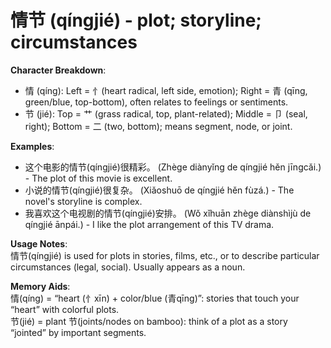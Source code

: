 # **情节 (qíngjié) - plot; storyline; circumstances**

**Character Breakdown**:  
- 情 (qíng): Left = 忄(heart radical, left side, emotion); Right = 青 (qīng, green/blue, top-bottom), often relates to feelings or sentiments.  
- 节 (jié): Top = 艹 (grass radical, top, plant-related); Middle = 卩 (seal, right); Bottom = 二 (two, bottom); means segment, node, or joint.

**Examples**:  
- 这个电影的情节(qíngjié)很精彩。 (Zhège diànyǐng de qíngjié hěn jīngcǎi.) - The plot of this movie is excellent.  
- 小说的情节(qíngjié)很复杂。 (Xiǎoshuō de qíngjié hěn fùzá.) - The novel's storyline is complex.  
- 我喜欢这个电视剧的情节(qíngjié)安排。 (Wǒ xǐhuān zhège diànshìjù de qíngjié ānpái.) - I like the plot arrangement of this TV drama.

**Usage Notes**:  
情节(qíngjié) is used for plots in stories, films, etc., or to describe particular circumstances (legal, social). Usually appears as a noun.

**Memory Aids**:  
情(qíng) = “heart (忄xīn) + color/blue (青qīng)”: stories that touch your “heart” with colorful plots.  
节(jié) = plant 节(joints/nodes on bamboo): think of a plot as a story “jointed” by important segments.